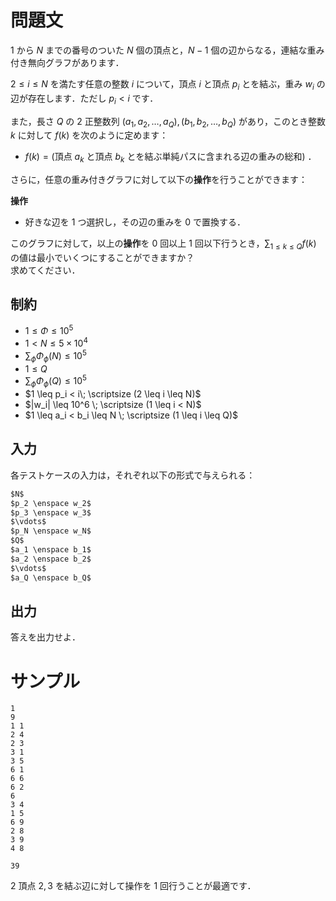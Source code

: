 問題文
=====
$1$ から $N$ までの番号のついた $N$ 個の頂点と，$N-1$ 個の辺からなる，連結な重み付き無向グラフがあります．  

$2 \leq i \leq N$ を満たす任意の整数 $i$ について，頂点 $i$ と頂点 $p_i$ とを結ぶ，重み $w_i$ の辺が存在します．ただし $p_i < i$ です．

また，長さ $Q$ の $2$ 正整数列 $(a_1, a_2, \ldots, a_Q), (b_1, b_2, \ldots, b_Q)$ があり，このとき整数 $k$ に対して $f(k)$ を次のように定めます：
- $f(k) = ($頂点 $a_k$ と頂点 $b_k$ とを結ぶ単純パスに含まれる辺の重みの総和$)$ ．

さらに，任意の重み付きグラフに対して以下の**操作**を行うことができます：

**操作**
- 好きな辺を $1$ つ選択し，その辺の重みを $0$ で置換する．


このグラフに対して，以上の**操作**を $0$ 回以上 $1$ 回以下行うとき，$\displaystyle \sum_{1 \leq k \leq Q} f(k)$ の値は最小でいくつにすることができますか？  
求めてください．  

制約
-----
- $1 \leq \Phi \leq 10^5$
- $1 < N \leq 5 \times 10^4$
- $\sum_{\phi} \Phi_{\phi}(N) \leq 10^5$
- $1 \leq Q$
- $\sum_{\phi} \Phi_{\phi}(Q) \leq 10^5$
- $1 \leq p_i < i\; \scriptsize (2 \leq i \leq N)$ 
- $|w_i| \leq 10^6 \; \scriptsize (1 \leq i < N)$
- $1 \leq a_i < b_i \leq N \; \scriptsize (1 \leq i \leq Q)$

入力
-----
各テストケースの入力は，それぞれ以下の形式で与えられる：
```md
$N$  
$p_2 \enspace w_2$  
$p_3 \enspace w_3$  
$\vdots$  
$p_N \enspace w_N$  
$Q$  
$a_1 \enspace b_1$  
$a_2 \enspace b_2$  
$\vdots$  
$a_Q \enspace b_Q$  

```

出力
-----
答えを出力せよ．  

サンプル
=====
```入力例1
1
9
1 1
2 4
2 3
3 1
3 5
6 1
6 6
6 2
6
3 4
1 5
6 9
2 8
3 9
4 8

```
```出力例1
39

```
$2$ 頂点 $2, 3$ を結ぶ辺に対して操作を $1$ 回行うことが最適です．  
